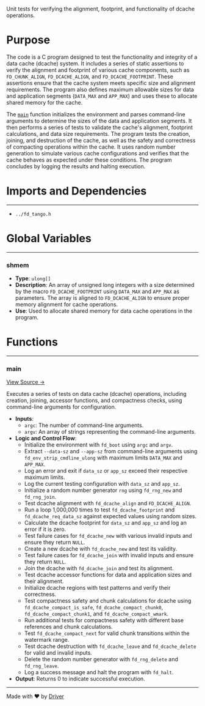 <!--------------------------------------------------------------------------------->
<!-- IMPORTANT: This file is auto-generated by Driver (https://driver.ai). -------->
<!-- Manual edits may be overwritten on future commits. --------------------------->
<!--------------------------------------------------------------------------------->

Unit tests for verifying the alignment, footprint, and functionality of dcache operations.

# Purpose
The code is a C program designed to test the functionality and integrity of a data cache (dcache) system. It includes a series of static assertions to verify the alignment and footprint of various cache components, such as `FD_CHUNK_ALIGN`, `FD_DCACHE_ALIGN`, and `FD_DCACHE_FOOTPRINT`. These assertions ensure that the cache system meets specific size and alignment requirements. The program also defines maximum allowable sizes for data and application segments (`DATA_MAX` and `APP_MAX`) and uses these to allocate shared memory for the cache.

The [`main`](<#main>) function initializes the environment and parses command-line arguments to determine the sizes of the data and application segments. It then performs a series of tests to validate the cache's alignment, footprint calculations, and data size requirements. The program tests the creation, joining, and destruction of the cache, as well as the safety and correctness of compacting operations within the cache. It uses random number generation to simulate various cache configurations and verifies that the cache behaves as expected under these conditions. The program concludes by logging the results and halting execution.
# Imports and Dependencies

---
- `../fd_tango.h`


# Global Variables

---
### shmem
- **Type**: ``ulong[]``
- **Description**: An array of unsigned long integers with a size determined by the macro `FD_DCACHE_FOOTPRINT` using `DATA_MAX` and `APP_MAX` as parameters. The array is aligned to `FD_DCACHE_ALIGN` to ensure proper memory alignment for cache operations.
- **Use**: Used to allocate shared memory for data cache operations in the program.


# Functions

---
### main<!-- {{#callable:main}} -->
[View Source →](<../../../../../src/tango/dcache/test_dcache.c#L63>)

Executes a series of tests on data cache (dcache) operations, including creation, joining, accessor functions, and compactness checks, using command-line arguments for configuration.
- **Inputs**:
    - `argc`: The number of command-line arguments.
    - `argv`: An array of strings representing the command-line arguments.
- **Logic and Control Flow**:
    - Initialize the environment with `fd_boot` using `argc` and `argv`.
    - Extract `--data-sz` and `--app-sz` from command-line arguments using `fd_env_strip_cmdline_ulong` with maximum limits `DATA_MAX` and `APP_MAX`.
    - Log an error and exit if `data_sz` or `app_sz` exceed their respective maximum limits.
    - Log the current testing configuration with `data_sz` and `app_sz`.
    - Initialize a random number generator `rng` using `fd_rng_new` and `fd_rng_join`.
    - Test dcache alignment with `fd_dcache_align` and `FD_DCACHE_ALIGN`.
    - Run a loop 1,000,000 times to test `fd_dcache_footprint` and `fd_dcache_req_data_sz` against expected values using random sizes.
    - Calculate the dcache footprint for `data_sz` and `app_sz` and log an error if it is zero.
    - Test failure cases for `fd_dcache_new` with various invalid inputs and ensure they return `NULL`.
    - Create a new dcache with `fd_dcache_new` and test its validity.
    - Test failure cases for `fd_dcache_join` with invalid inputs and ensure they return `NULL`.
    - Join the dcache with `fd_dcache_join` and test its alignment.
    - Test dcache accessor functions for data and application sizes and their alignment.
    - Initialize dcache regions with test patterns and verify their correctness.
    - Test compactness safety and chunk calculations for dcache using `fd_dcache_compact_is_safe`, `fd_dcache_compact_chunk0`, `fd_dcache_compact_chunk1`, and `fd_dcache_compact_wmark`.
    - Run additional tests for compactness safety with different base references and chunk calculations.
    - Test `fd_dcache_compact_next` for valid chunk transitions within the watermark range.
    - Test dcache destruction with `fd_dcache_leave` and `fd_dcache_delete` for valid and invalid inputs.
    - Delete the random number generator with `fd_rng_delete` and `fd_rng_leave`.
    - Log a success message and halt the program with `fd_halt`.
- **Output**: Returns 0 to indicate successful execution.



---
Made with ❤️ by [Driver](https://www.driver.ai/)